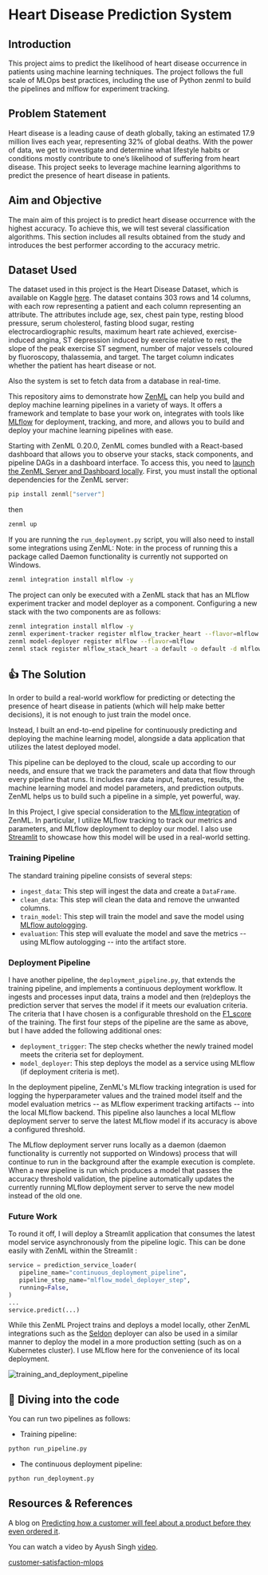 # Heart Disease Prediction System
## Introduction
This project aims to predict the likelihood of heart disease occurrence in patients using machine learning techniques. The project follows the full scale of MLOps best practices, including the use of Python zenml to build the pipelines and mlflow for experiment tracking.

## Problem Statement
Heart disease is a leading cause of death globally, taking an estimated 17.9 million lives each year, representing 32% of global deaths. With the power of data, we get to investigate and determine what lifestyle habits or conditions mostly contribute to one’s likelihood of suffering from heart disease. This project seeks to leverage machine learning algorithms to predict the presence of heart disease in patients.

## Aim and Objective
The main aim of this project is to predict heart disease occurrence with the highest accuracy. To achieve this, we will test several classification algorithms. This section includes all results obtained from the study and introduces the best performer according to the accuracy metric.

## Dataset Used
The dataset used in this project is the Heart Disease Dataset, which is available on Kaggle [here](https://www.kaggle.com/datasets/amirmahdiabbootalebi/heart-disease). The dataset contains 303 rows and 14 columns, with each row representing a patient and each column representing an attribute. The attributes include age, sex, chest pain type, resting blood pressure, serum cholesterol, fasting blood sugar, resting electrocardiographic results, maximum heart rate achieved, exercise-induced angina, ST depression induced by exercise relative to rest, the slope of the peak exercise ST segment, number of major vessels coloured by fluoroscopy, thalassemia, and target. The target column indicates whether the patient has heart disease or not.

Also the system is set to fetch data from a database in real-time.

This repository aims to demonstrate how [ZenML](https://github.com/zenml-io/zenml) can help you build and deploy machine learning pipelines in a variety of ways. It offers a framework and template to base your work on, integrates with tools like [MLflow](https://mlflow.org/) for deployment, tracking, and more, and allows you to build and deploy your machine learning pipelines with ease.

Starting with ZenML 0.20.0, ZenML comes bundled with a React-based dashboard that allows you to observe your stacks, stack components, and pipeline DAGs in a dashboard interface. To access this, you need to [launch the ZenML Server and Dashboard locally](https://docs.zenml.io/user-guide/starter-guide#explore-the-dashboard). First, you must install the optional dependencies for the ZenML server:

```bash
pip install zenml["server"]
```
then 
```bash
zenml up
```

If you are running the `run_deployment.py` script, you will also need to install some integrations using ZenML: 
Note: in the process of running this a package called Daemon functionality is currently not supported on Windows.

```bash
zenml integration install mlflow -y
```

The project can only be executed with a ZenML stack that has an MLflow experiment tracker and model deployer as a component. Configuring a new stack with the two components are as follows:

```bash
zenml integration install mlflow -y
zenml experiment-tracker register mlflow_tracker_heart --flavor=mlflow
zenml model-deployer register mlflow --flavor=mlflow
zenml stack register mlflow_stack_heart -a default -o default -d mlflow -e mlflow_tracker_heart --set
```

## :thumbsup: The Solution

In order to build a real-world workflow for predicting or detecting the presence of heart disease in patients (which will help make better decisions), it is not enough to just train the model once.

Instead, I built an end-to-end pipeline for continuously predicting and deploying the machine learning model, alongside a data application that utilizes the latest deployed model.

This pipeline can be deployed to the cloud, scale up according to our needs, and ensure that we track the parameters and data that flow through every pipeline that runs. It includes raw data input, features, results, the machine learning model and model parameters, and prediction outputs. ZenML helps us to build such a pipeline in a simple, yet powerful, way.

In this Project, I give special consideration to the [MLflow integration](https://github.com/zenml-io/zenml/tree/main/examples) of ZenML. In particular, I utilize MLflow tracking to track our metrics and parameters, and MLflow deployment to deploy our model. I also use [Streamlit](https://streamlit.io/) to showcase how this model will be used in a real-world setting.

### Training Pipeline

The standard training pipeline consists of several steps:

- `ingest_data`: This step will ingest the data and create a `DataFrame`.
- `clean_data`: This step will clean the data and remove the unwanted columns.
- `train_model`: This step will train the model and save the model using [MLflow autologging](https://www.mlflow.org/docs/latest/tracking.html).
- `evaluation`: This step will evaluate the model and save the metrics -- using MLflow autologging -- into the artifact store.

### Deployment Pipeline

I have another pipeline, the `deployment_pipeline.py`, that extends the training pipeline, and implements a continuous deployment workflow. It ingests and processes input data, trains a model and then (re)deploys the prediction server that serves the model if it meets our evaluation criteria. The criteria that I have chosen is a configurable threshold on the [F1_score](https://scikit-learn.org/stable/modules/generated/sklearn.metrics.f1_score.html) of the training. The first four steps of the pipeline are the same as above, but I have added the following additional ones:

- `deployment_trigger`: The step checks whether the newly trained model meets the criteria set for deployment.
- `model_deployer`: This step deploys the model as a service using MLflow (if deployment criteria is met).

In the deployment pipeline, ZenML's MLflow tracking integration is used for logging the hyperparameter values and the trained model itself and the model evaluation metrics -- as MLflow experiment tracking artifacts -- into the local MLflow backend. This pipeline also launches a local MLflow deployment server to serve the latest MLflow model if its accuracy is above a configured threshold.

The MLflow deployment server runs locally as a daemon (daemon functionality is currently not supported on Windows) process that will continue to run in the background after the example execution is complete. When a new pipeline is run which produces a model that passes the accuracy threshold validation, the pipeline automatically updates the currently running MLflow deployment server to serve the new model instead of the old one.

### Future Work
To round it off, I will deploy a Streamlit application that consumes the latest model service asynchronously from the pipeline logic. This can be done easily with ZenML within the Streamlit :

```python
service = prediction_service_loader(
   pipeline_name="continuous_deployment_pipeline",
   pipeline_step_name="mlflow_model_deployer_step",
   running=False,
)
...
service.predict(...)  
```

While this ZenML Project trains and deploys a model locally, other ZenML integrations such as the [Seldon](https://github.com/zenml-io/zenml/tree/main/examples/seldon_deployment) deployer can also be used in a similar manner to deploy the model in a more production setting (such as on a Kubernetes cluster). I use MLflow here for the convenience of its local deployment.

![training_and_deployment_pipeline](_assets/training_and_deployment_pipeline_updated.png)

## :notebook: Diving into the code

You can run two pipelines as follows:

- Training pipeline:

```bash
python run_pipeline.py
```

- The continuous deployment pipeline:

```bash
python run_deployment.py
```

## Resources & References

A blog on [Predicting how a customer will feel about a product before they even ordered it](https://blog.zenml.io/customer_satisfaction/).

You can watch a video by 
Ayush Singh [video](https://youtu.be/L3_pFTlF9EQ).

[customer-satisfaction-mlops](https://github.com/ayush714/customer-satisfaction-mlops)
